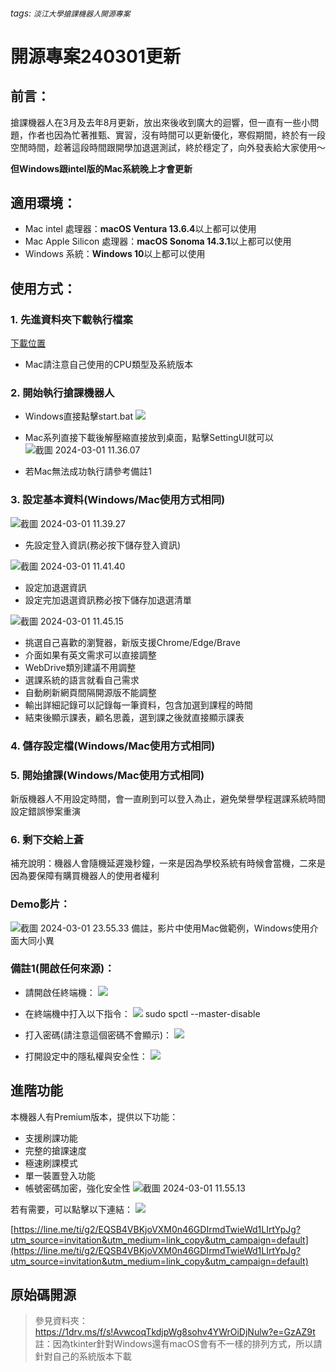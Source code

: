 ###### tags: `淡江大學搶課機器人開源專案`
# 開源專案240301更新
## 前言：
搶課機器人在3月及去年8月更新，放出來後收到廣大的迴響，但一直有一些小問題，作者也因為忙著推甄、實習，沒有時間可以更新優化，寒假期間，終於有一段空閒時間，趁著這段時間跟開學加退選測試，終於穩定了，向外發表給大家使用～

**但Windows跟intel版的Mac系統晚上才會更新**

## 適用環境：
* Mac intel 處理器：**macOS Ventura 13.6.4**以上都可以使用
* Mac Apple Silicon 處理器：**macOS Sonoma 14.3.1**以上都可以使用
* Windows 系統：**Windows 10**以上都可以使用


## 使用方式：
### 1. 先進資料夾下載執行檔案
[下載位置](https://1drv.ms/f/s!AvwcoqTkdjpWg8sohv4YWrOiDjNulw?e=GzAZ9t)
* Mac請注意自己使用的CPU類型及系統版本


### 2. 開始執行搶課機器人
* Windows直接點擊start.bat
![](https://i.imgur.com/EaUWGCb.jpg)

* Mac系列直接下載後解壓縮直接放到桌面，點擊SettingUI就可以
![截圖 2024-03-01 11.36.07](https://hackmd.io/_uploads/rkdVp6Rh6.png)
* 若Mac無法成功執行請參考備註1


### 3. 設定基本資料(Windows/Mac使用方式相同)
![截圖 2024-03-01 11.39.27](https://hackmd.io/_uploads/HypeR6C36.png)
* 先設定登入資訊(務必按下儲存登入資訊)

![截圖 2024-03-01 11.41.40](https://hackmd.io/_uploads/BylKCaAna.png)
* 設定加退選資訊
* 設定完加退選資訊務必按下儲存加退選清單

![截圖 2024-03-01 11.45.15](https://hackmd.io/_uploads/S15L1CA36.png)
* 挑選自己喜歡的瀏覽器，新版支援Chrome/Edge/Brave
* 介面如果有英文需求可以直接調整
* WebDrive類別建議不用調整
* 選課系統的語言就看自己需求
* 自動刷新網頁間隔開源版不能調整
* 輸出詳細記錄可以記錄每一筆資料，包含加選到課程的時間
* 結束後顯示課表，顧名思義，選到課之後就直接顯示課表

### 4. 儲存設定檔(Windows/Mac使用方式相同)
### 5. 開始搶課(Windows/Mac使用方式相同)
新版機器人不用設定時間，會一直刷到可以登入為止，避免榮譽學程選課系統時間設定錯誤慘案重演

### 6. 剩下交給上蒼
補充說明：機器人會隨機延遲幾秒鐘，一來是因為學校系統有時候會當機，二來是因為要保障有購買機器人的使用者權利

### Demo影片：

![截圖 2024-03-01 23.55.33](https://hackmd.io/_uploads/ryvRcu1Ta.jpg)
備註，影片中使用Mac做範例，Windows使用介面大同小異

### 備註1(開啟任何來源)：
* 請開啟任終端機：
![](https://i.imgur.com/jJsZZBc.png)

* 在終端機中打入以下指令：
![](https://i.imgur.com/Qbtf4bJ.png)
sudo spctl --master-disable

* 打入密碼(請注意這個密碼不會顯示)：
![](https://i.imgur.com/GOy8pHy.png)

* 打開設定中的隱私權與安全性：
![](https://i.imgur.com/HiaNSls.png)

## 進階功能
本機器人有Premium版本，提供以下功能：
* 支援刷課功能
* 完整的搶課速度
* 極速刷課模式
* 單一裝置登入功能
* 帳號密碼加密，強化安全性
![截圖 2024-03-01 11.55.13](https://hackmd.io/_uploads/Bk12ZCRha.png)

若有需要，可以點擊以下連結：
![](https://hackmd.io/_uploads/H1Xb_N3T3.jpg)

[https://line.me/ti/g2/EQSB4VBKjoVXM0n46GDIrmdTwieWd1LIrtYpJg?utm_source=invitation&utm_medium=link_copy&utm_campaign=default](https://line.me/ti/g2/EQSB4VBKjoVXM0n46GDIrmdTwieWd1LIrtYpJg?utm_source=invitation&utm_medium=link_copy&utm_campaign=default)

## 原始碼開源
> 參見資料夾：
> https://1drv.ms/f/s!AvwcoqTkdjpWg8sohv4YWrOiDjNulw?e=GzAZ9t
> 註：因為tkinter針對Windows還有macOS會有不一樣的排列方式，所以請針對自己的系統版本下載
